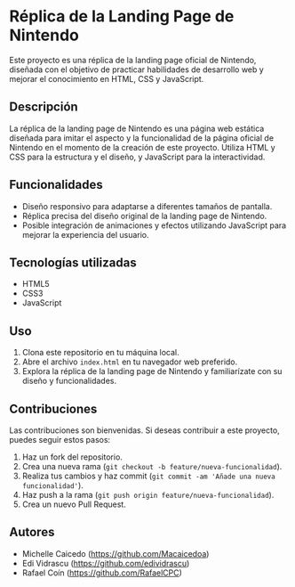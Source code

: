 # Réplica de la Landing Page de Nintendo

Este proyecto es una réplica de la landing page oficial de Nintendo, diseñada con el objetivo de practicar habilidades de desarrollo web y mejorar el conocimiento en HTML, CSS y JavaScript.

## Descripción

La réplica de la landing page de Nintendo es una página web estática diseñada para imitar el aspecto y la funcionalidad de la página oficial de Nintendo en el momento de la creación de este proyecto. Utiliza HTML y CSS para la estructura y el diseño, y JavaScript para la interactividad.

## Funcionalidades

- Diseño responsivo para adaptarse a diferentes tamaños de pantalla.
- Réplica precisa del diseño original de la landing page de Nintendo.
- Posible integración de animaciones y efectos utilizando JavaScript para mejorar la experiencia del usuario.

## Tecnologías utilizadas

- HTML5
- CSS3
- JavaScript

## Uso

1. Clona este repositorio en tu máquina local.
2. Abre el archivo `index.html` en tu navegador web preferido.
3. Explora la réplica de la landing page de Nintendo y familiarízate con su diseño y funcionalidades.

## Contribuciones

Las contribuciones son bienvenidas. Si deseas contribuir a este proyecto, puedes seguir estos pasos:

1. Haz un fork del repositorio.
2. Crea una nueva rama (`git checkout -b feature/nueva-funcionalidad`).
3. Realiza tus cambios y haz commit (`git commit -am 'Añade una nueva funcionalidad'`).
4. Haz push a la rama (`git push origin feature/nueva-funcionalidad`).
5. Crea un nuevo Pull Request.

## Autores

- Michelle Caicedo (https://github.com/Macaicedoa)
- Edi Vidrascu (https://github.com/edividrascu)
- Rafael Coín (https://github.com/RafaelCPC)

